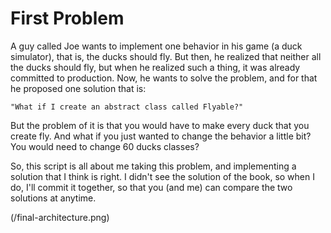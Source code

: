 #   First Problem
A guy called Joe wants to implement one behavior in his game (a duck simulator), that is, the ducks should fly.
But then, he realized that neither all the ducks should fly, but when he realized such a thing, it was already committed to production.
Now, he wants to solve the problem, and for that he proposed one solution that is:

    "What if I create an abstract class called Flyable?"

But the problem of it is that you would have to make every duck that you create fly.
And what if you just wanted to change the behavior a little bit? You would need to change 60 ducks classes?

So, this script is all about me taking this problem, and implementing a solution that I think is right.
I didn't see the solution of the book, so when I do, I'll commit it together, so that you (and me) can compare the two solutions at anytime.

(/final-architecture.png)
